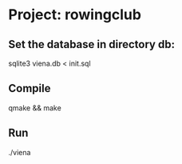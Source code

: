 # Project: rowingclub

## Set the database in directory db:

sqlite3 viena.db < init.sql

## Compile

qmake && make

## Run

./viena


